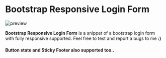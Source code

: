 # Bootstrap Responsive Login Form #

![preview](http://img708.imageshack.us/img708/1900/stp8.png)

**Bootstrap Responsive Login Form** is a snippet of a bootstrap login form with fully responsive supported. Feel free to test and report a bugs to me **:)**

#### Button state and Sticky Footer also supported too.. ####